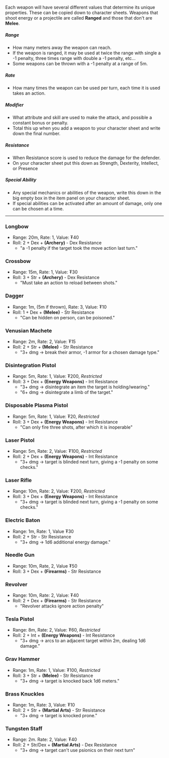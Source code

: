 
Each weapon will have several different values that determine its unique properties. These can be copied down to character sheets. Weapons that shoot energy or a projectile are called **Ranged** and those that don't are **Melee**.
##### Range
- How many meters away the weapon can reach.
- If the weapon is ranged, it may be used at twice the range with single a -1 penalty, three times range with double a -1 penalty, etc...
- Some weapons can be thrown with a -1 penalty at a range of 5m.
##### Rate
- How many times the weapon can be used per turn, each time it is used takes an action. 
##### Modifier
- What attribute and skill are used to make the attack, and possible a constant bonus or penalty.
- Total this up when you add a weapon to your character sheet and write down the final number.
##### Resistance
- When Resistance score is used to reduce the damage for the defender.
- On your character sheet put this down as Strength, Dexterity, Intellect, or Presence
##### Special Ability
- Any special mechanics or abilities of the weapon, write this down in the big empty box in the item panel on your character sheet.
- If special abilities can be activated after an amount of damage, only one can be chosen at a time.
---
### Longbow
- Range: 20m, Rate: 1, Value: ₮40
- Roll: 2 + Dex + **(Archery)** - Dex Resistance
	- "a -1 penalty if the target took the move action last turn."
### Crossbow
- Range: 15m, Rate: 1, Value: ₮30
- Roll: 3 + Str + **(Archery)** - Dex Resistance
	- "Must take an action to reload between shots."
### Dagger
- Range: 1m, (5m if thrown), Rate: 3, Value: ₮10
- Roll: 1 + Dex + **(Melee)** - Str Resistance
	- "Can be hidden on person, can be poisoned."
### Venusian Machete
- Range: 2m, Rate: 2, Value: ₮15
- Roll: 2 + Str + **(Melee)** - Str Resistance
	- "3+ dmg → break their armor, -1 armor for a chosen damage type."
### Disintegration Pistol
- Range: 5m, Rate: 1, Value: ₮200, *Restricted*
- Roll: 3 + Dex + **(Energy Weapons)** - Int Resistance
	- "3+ dmg → disintegrate an item the target is holding/wearing."
	- "6+ dmg → disintegrate a limb of the target."
### Disposable Plasma Pistol
- Range: 5m, Rate: 1, Value: ₮20, *Restricted*
- Roll: 3 + Dex + **(Energy Weapons)** - Int Resistance
	- "Can only fire three shots, after which it is inoperable"
### Laser Pistol
- Range: 5m, Rate: 2, Value: ₮100, *Restricted*
- Roll: 2 + Dex + **(Energy Weapons)** - Int Resistance
	- "3+ dmg → target is blinded next turn, giving a -1 penalty on some checks."
### Laser Rifle
- Range: 10m, Rate: 2, Value: ₮200, *Restricted*
- Roll: 3 + Dex + **(Energy Weapons)** - Int Resistance
	- "3+ dmg → target is blinded next turn, giving a -1 penalty on some checks."
### Electric Baton
- Range: 1m, Rate: 1, Value ₮30
- Roll: 2 + Str - Str Resistance
	- "3+ dmg → 1d6 additional energy damage."
### Needle Gun
- Range: 10m, Rate, 2, Value ₮50
- Roll: 3 + Dex + **(Firearms)** - Str Resistance
### **Revolver**
- Range: 10m, Rate: 2, Value: ₮40
- Roll: 2 + Dex + **(Firearms)** - Str Resistance
	- "Revolver attacks ignore action penalty"
### Tesla Pistol
- Range: 8m, Rate: 2, Value: ₮60, *Restricted*
- Roll: 2 + Int + **(Energy Weapons)** - Int Resistance
    - "3+ dmg → arcs to an adjacent target within 2m, dealing 1d6 damage."
### Grav Hammer
- Range: 1m, Rate: 1, Value: ₮100, *Restricted*
- Roll: 3 + Str + **(Melee)** - Str Resistance
    - "3+ dmg → target is knocked back 1d6 meters."
### Brass Knuckles
- Range: 1m, Rate: 3, Value: ₮10
- Roll: 2 + Str + **(Martial Arts)** - Str Resistance
    - "3+ dmg → target is knocked prone."
### Tungsten Staff
- Range: 2m. Rate: 2, Value: ₮40
- Roll: 2 + Str/Dex + **(Martial Arts)** - Dex Resistance
	- "3+ dmg → target can't use psionics on their next turn"